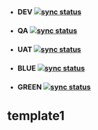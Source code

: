 - ### DEV [![sync status](https://argocd.devops.eu-west-1.digitalmonster.click/api/badge?name=comments-dev-dta-eu-west-1&revision=true)](https://argocd.digitalmonster.click/applications/comments-dev-dta-eu-west-1)
- ### QA [![sync status](https://argocd.devops.eu-west-1.digitalmonster.click/api/badge?name=comments-qa-dta-eu-west-1&revision=true)](https://argocd.digitalmonster.click/applications/comments-qa-dta-eu-west-1)
- ### UAT [![sync status](https://argocd.devops.eu-west-1.digitalmonster.click/api/badge?name=comments-uat-dta-eu-west-1&revision=true)](https://argocd.digitalmonster.click/applications/comments-uat-dta-eu-west-1)
- ### BLUE [![sync status](https://argocd.devops.eu-west-1.digitalmonster.click/api/badge?name=comments-blue-prod-eu-west-1&revision=true)](https://argocd.digitalmonster.click/applications/comments-blue-prod-eu-west-1)
- ### GREEN [![sync status](https://argocd.devops.eu-west-1.digitalmonster.click/api/badge?name=comments-green-prod-eu-west-1&revision=true)](https://argocd.digitalmonster.click/applications/comments-green-prod-eu-west-1)


# template1
